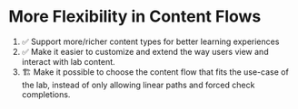 # More Flexibility in Content Flows

1. ✅ Support more/richer content types for better learning experiences
2. ✅ Make it easier to customize and extend the way users view and interact with lab content.
3. 🏗️ Make it possible to choose the content flow that fits the use-case of the lab, instead of only allowing linear paths and forced check completions.
